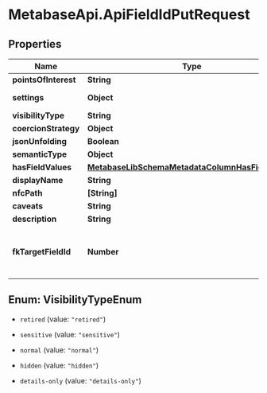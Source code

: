 # MetabaseApi.ApiFieldIdPutRequest

## Properties

Name | Type | Description | Notes
------------ | ------------- | ------------- | -------------
**pointsOfInterest** | **String** |  | [optional] 
**settings** | **Object** | Value must be a map. | [optional] 
**visibilityType** | **String** |  | [optional] 
**coercionStrategy** | **Object** |  | [optional] 
**jsonUnfolding** | **Boolean** |  | [optional] 
**semanticType** | **Object** |  | [optional] 
**hasFieldValues** | [**MetabaseLibSchemaMetadataColumnHasFieldValues**](MetabaseLibSchemaMetadataColumnHasFieldValues.md) |  | [optional] 
**displayName** | **String** |  | [optional] 
**nfcPath** | **[String]** |  | [optional] 
**caveats** | **String** |  | [optional] 
**description** | **String** |  | [optional] 
**fkTargetFieldId** | **Number** | value must be an integer greater than zero. | [optional] 



## Enum: VisibilityTypeEnum


* `retired` (value: `"retired"`)

* `sensitive` (value: `"sensitive"`)

* `normal` (value: `"normal"`)

* `hidden` (value: `"hidden"`)

* `details-only` (value: `"details-only"`)





